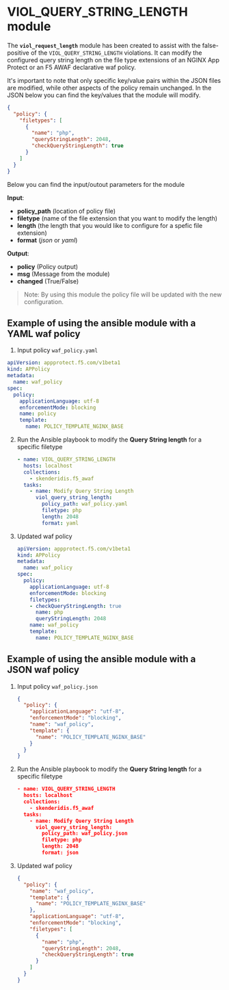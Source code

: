 # VIOL_QUERY_STRING_LENGTH module

The **`viol_request_length`** module has been created to assist with the false-positive of the `VIOL_QUERY_STRING_LENGTH` violations. It can modify the configured query string length on the file type extensions of an NGINX App Protect or an F5 AWAF declarative waf policy.

It's important to note that only specific key/value pairs within the JSON files are modified, while other aspects of the policy remain unchanged.
In the JSON below you can find the key/values that the module will modify.

```json
{
  "policy": {
    "filetypes": [
      {
        "name": "php",
        "queryStringLength": 2048,
        "checkQueryStringLength": true
      }
    ]
  }
}
```


Below you can find the input/outout parameters for the module

**Input**:
- **policy_path** (location of policy file)
- **filetype** (name of the file extension that you want to modify the length)
- **length** (the length that you would like to configure for a spefic file extension)
- **format** (*json* or *yaml*)

**Output**:
- **policy** (Policy output)
- **msg** (Message from the module)
- **changed** (True/False)

> Note: By using this module the policy file will be updated with the new configuration.


## Example of using the ansible module with a YAML waf policy
1. Input policy `waf_policy.yaml`  
  ```yaml
  apiVersion: appprotect.f5.com/v1beta1
  kind: APPolicy
  metadata:
    name: waf_policy
  spec:
    policy:
      applicationLanguage: utf-8
      enforcementMode: blocking
      name: policy
      template:
        name: POLICY_TEMPLATE_NGINX_BASE
  ```

2. Run the Ansible playbook to modify the **Query String length** for a specific filetype
    ```yaml
    - name: VIOL_QUERY_STRING_LENGTH
      hosts: localhost
      collections:
        - skenderidis.f5_awaf   
      tasks:
        - name: Modify Query String Length
          viol_query_string_length:
            policy_path: waf_policy.yaml
            filetype: php
            length: 2048
            format: yaml
    ```

3. Updated waf policy
    ```yaml
    apiVersion: appprotect.f5.com/v1beta1
    kind: APPolicy
    metadata:
      name: waf_policy
    spec:
      policy:
        applicationLanguage: utf-8
        enforcementMode: blocking
        filetypes:
        - checkQueryStringLength: true
          name: php
          queryStringLength: 2048
        name: waf_policy
        template:
          name: POLICY_TEMPLATE_NGINX_BASE
    ```



## Example of using the ansible module with a JSON waf policy

1. Input policy `waf_policy.json`
    ```json
    {
      "policy": {
        "applicationLanguage": "utf-8",
        "enforcementMode": "blocking",
        "name": "waf_policy",
        "template": {
          "name": "POLICY_TEMPLATE_NGINX_BASE"
        }
      }
    }
    ```


2. Run the Ansible playbook to modify the **Query String length** for a specific filetype
    ```json
    - name: VIOL_QUERY_STRING_LENGTH
      hosts: localhost
      collections:
        - skenderidis.f5_awaf   
      tasks:
        - name: Modify Query String Length
          viol_query_string_length:
            policy_path: waf_policy.json
            filetype: php
            length: 2048
            format: json
    ```


3. Updated waf policy
    ```json
    {
      "policy": {
        "name": "waf_policy",
        "template": {
          "name": "POLICY_TEMPLATE_NGINX_BASE"
        },
        "applicationLanguage": "utf-8",
        "enforcementMode": "blocking",
        "filetypes": [
          {
            "name": "php",
            "queryStringLength": 2048,
            "checkQueryStringLength": true
          }
        ]
      }
    }
    ```